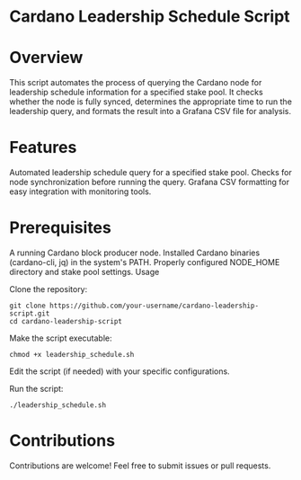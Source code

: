 # Cardano Leadership Schedule Script

# Overview

This script automates the process of querying the Cardano node for leadership schedule information for a specified stake pool. It checks whether the node is fully synced, determines the appropriate time to run the leadership query, and formats the result into a Grafana CSV file for analysis.

# Features

Automated leadership schedule query for a specified stake pool.
Checks for node synchronization before running the query.
Grafana CSV formatting for easy integration with monitoring tools.

# Prerequisites

A running Cardano block producer node.
Installed Cardano binaries (cardano-cli, jq) in the system's PATH.
Properly configured NODE_HOME directory and stake pool settings.
Usage

Clone the repository:
```console
git clone https://github.com/your-username/cardano-leadership-script.git
cd cardano-leadership-script
```
Make the script executable:
```console
chmod +x leadership_schedule.sh
```
Edit the script (if needed) with your specific configurations.

Run the script:
```console
./leadership_schedule.sh
```

# Contributions

Contributions are welcome! Feel free to submit issues or pull requests.
